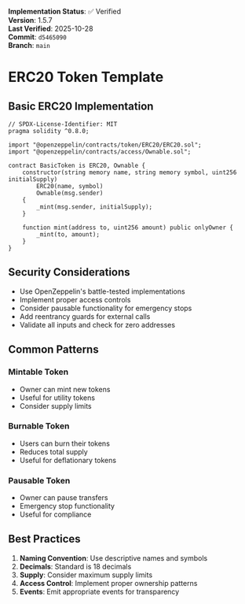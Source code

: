 <!-- AUDIT_BADGE_START -->
**Implementation Status**: ✅ Verified  
**Version**: 1.5.7  
**Last Verified**: 2025-10-28  
**Commit**: `d5465090`  
**Branch**: `main`  
<!-- AUDIT_BADGE_END -->

# ERC20 Token Template

## Basic ERC20 Implementation

```solidity
// SPDX-License-Identifier: MIT
pragma solidity ^0.8.0;

import "@openzeppelin/contracts/token/ERC20/ERC20.sol";
import "@openzeppelin/contracts/access/Ownable.sol";

contract BasicToken is ERC20, Ownable {
    constructor(string memory name, string memory symbol, uint256 initialSupply) 
        ERC20(name, symbol) 
        Ownable(msg.sender) 
    {
        _mint(msg.sender, initialSupply);
    }
    
    function mint(address to, uint256 amount) public onlyOwner {
        _mint(to, amount);
    }
}
```

## Security Considerations

- Use OpenZeppelin's battle-tested implementations
- Implement proper access controls
- Consider pausable functionality for emergency stops
- Add reentrancy guards for external calls
- Validate all inputs and check for zero addresses

## Common Patterns

### Mintable Token
- Owner can mint new tokens
- Useful for utility tokens
- Consider supply limits

### Burnable Token
- Users can burn their tokens
- Reduces total supply
- Useful for deflationary tokens

### Pausable Token
- Owner can pause transfers
- Emergency stop functionality
- Useful for compliance

## Best Practices

1. **Naming Convention**: Use descriptive names and symbols
2. **Decimals**: Standard is 18 decimals
3. **Supply**: Consider maximum supply limits
4. **Access Control**: Implement proper ownership patterns
5. **Events**: Emit appropriate events for transparency
